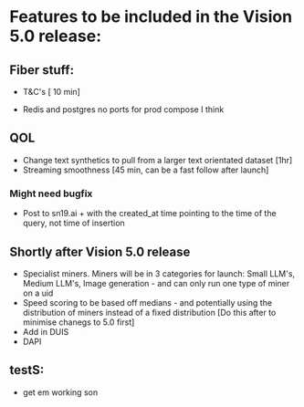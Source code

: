 # Features to be included in the Vision 5.0 release:


## Fiber stuff:
- T&C's  [ 10 min]

- Redis and postgres no ports for prod compose I think


## QOL
- Change text synthetics to pull from a larger text orientated dataset [1hr]
- Streaming smoothness [45 min, can be a fast follow after launch]

### Might need bugfix
- Post to sn19.ai + with the created_at time pointing to the time of the query, not time of insertion


## Shortly after Vision 5.0 release
- Specialist miners. Miners will be in 3 categories for launch: Small LLM's, Medium LLM's, Image generation - and can only run one type of miner on a uid
- Speed scoring to be based off medians - and potentially using the distribution of miners instead of a fixed distribution [Do this after to minimise chanegs to 5.0 first]
- Add in DUIS
- DAPI


## testS:
- get em working son